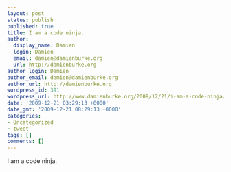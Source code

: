 ```yaml
---
layout: post
status: publish
published: true
title: I am a code ninja.
author:
  display_name: Damien
  login: Damien
  email: damien@damienburke.org
  url: http://damienburke.org
author_login: Damien
author_email: damien@damienburke.org
author_url: http://damienburke.org
wordpress_id: 391
wordpress_url: http://www.damienburke.org/2009/12/21/i-am-a-code-ninja/
date: '2009-12-21 03:29:13 +0000'
date_gmt: '2009-12-21 08:29:13 +0000'
categories:
- Uncategorized
- tweet
tags: []
comments: []
---
```

<p>I am a code ninja.</p>
